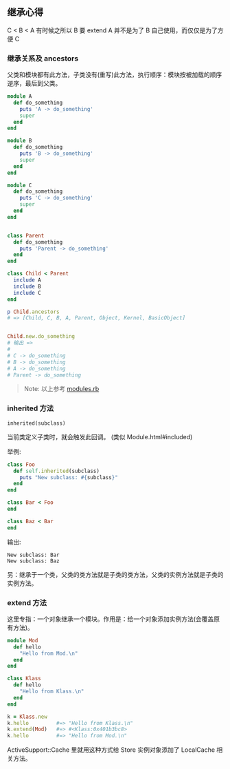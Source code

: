 ## 继承心得

C < B < A 有时候之所以 B 要 extend A 并不是为了 B 自己使用，而仅仅是为了方便 C

### 继承关系及 ancestors

父类和模块都有此方法，子类没有(重写)此方法，执行顺序：模块按被加载的顺序逆序，最后到父类。

```ruby
module A
  def do_something
    puts 'A -> do_something'
    super
  end
end

module B
  def do_something
    puts 'B -> do_something'
    super
  end
end

module C
  def do_something
    puts 'C -> do_something'
    super
  end
end


class Parent
  def do_something
    puts 'Parent -> do_something'
  end
end

class Child < Parent
  include A
  include B
  include C
end

p Child.ancestors
# => [Child, C, B, A, Parent, Object, Kernel, BasicObject]


Child.new.do_something
# 输出 =>
#
# C -> do_something
# B -> do_something
# A -> do_something
# Parent -> do_something
```

> Note: 以上参考 [modules.rb](https://gist.github.com/andrewberls/8090332)

### inherited 方法

`inherited(subclass)`

当前类定义子类时，就会触发此回调。
(类似 Module.html#included)

举例:

```ruby
class Foo
  def self.inherited(subclass)
    puts "New subclass: #{subclass}"
  end
end

class Bar < Foo
end

class Baz < Bar
end
```

输出:

```
New subclass: Bar
New subclass: Baz
```

另：继承于一个类，父类的类方法就是子类的类方法，父类的实例方法就是子类的实例方法。

### extend 方法

这里专指：一个对象继承一个模块。作用是：给一个对象添加实例方法(会覆盖原有方法)。

```ruby
module Mod
  def hello
    "Hello from Mod.\n"
  end
end

class Klass
  def hello
    "Hello from Klass.\n"
  end
end

k = Klass.new
k.hello         #=> "Hello from Klass.\n"
k.extend(Mod)   #=> #<Klass:0x401b3bc8>
k.hello         #=> "Hello from Mod.\n"
```

ActiveSupport::Cache 里就用这种方式给 Store 实例对象添加了 LocalCache 相关方法。
